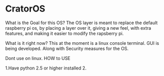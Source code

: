 # CratorOS

What is the Goal for this OS? The OS layer is meant to replace the default raspberry pi os, by placing a layer over it, giving a new feel, with extra features, and making it easier to modify the rapsberry pi.

What is it right now? This at the moment is a linux console terminal. GUI is being developed. Along with Security measures for the OS.

Dont use on linux. HOW to USE

1.Have python 2.5 or higher installed 2.